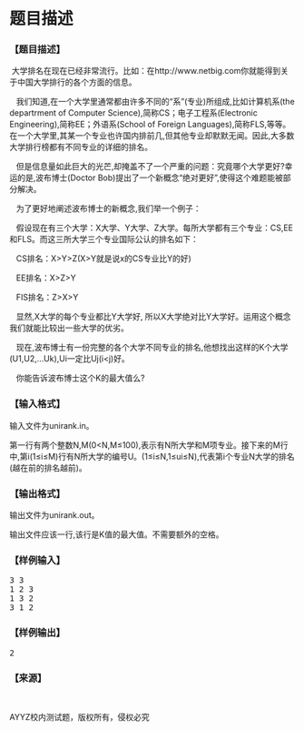 # 题目描述


<h3>
【题目描述】
</h3>
<p>
 大学排名在现在已经非常流行。比如：在http://www.netbig.com你就能得到关于中国大学排行的各个方面的信息。
</p>
<p>
   我们知道,在一个大学里通常都由许多不同的“系”(专业)所组成,比如计算机系(the departrment of Computer Science),简称CS；电子工程系(Electronic Engineering),简称EE；外语系(School of Foreign Languages),简称FLS,等等。在一个大学里,其某一个专业也许国内排前几,但其他专业却默默无闻。因此,大多数大学排行榜都有不同专业的详细的排名。
</p>
<p>
   但是信息量如此巨大的光芒,却掩盖不了一个严重的问题：究竟哪个大学更好?幸运的是,波布博士(Doctor Bob)提出了一个新概念“绝对更好”,使得这个难题能被部分解决。
</p>
<p>
   为了更好地阐述波布博士的新概念,我们举一个例子：
</p>
<p>
   假设现在有三个大学：X大学、Y大学、Z大学。每所大学都有三个专业：CS,EE和FLS。而这三所大学三个专业国际公认的排名如下：
</p>
<p>
   CS排名：X&gt;Y&gt;Z(X&gt;Y就是说x的CS专业比Y的好)
</p>
<p>
   EE排名：X&gt;Z&gt;Y
</p>
<p>
   FIS排名：Z&gt;X&gt;Y
</p>
<p>
   显然,X大学的每个专业都比Y大学好, 所以X大学绝对比Y大学好。运用这个概念我们就能比较出一些大学的优劣。
</p>
<p>
   现在,波布博士有一份完整的各个大学不同专业的排名,他想找出这样的K个大学(U1,U2,…Uk),Ui一定比Uj(i&lt;j)好。
</p>
<p>
   你能告诉波布博士这个K的最大值么?
</p>
<h3>
【输入格式】
</h3>
<p>
输入文件为unirank.in。
</p>
<p>
第一行有两个整数N,M(0&lt;N,M≤100),表示有N所大学和M项专业。接下来的M行中,第i(1≤i≤M)行有N所大学的编号U。(1≤i≤N,1≤ui≤N),代表第i个专业N大学的排名(越在前的排名越前)。
</p>
<h3>
【输出格式】
</h3>
<p>
输出文件为unirank.out。
</p>
<p>
输出文件应该一行,该行是K值的最大值。不需要额外的空格。
</p>
<h3>
【样例输入】
</h3>
<pre>3 3
1 2 3
1 3 2
3 1 2
</pre>
<h3>
【样例输出】
</h3>
<pre>2</pre>
<h3>
【来源】
</h3>
<p>
<br/>
</p>
<p>
AYYZ校内测试题，版权所有，侵权必究
</p>
<p>
<br/>
</p>
